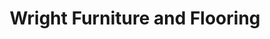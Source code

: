 ---
title: "Wright Furniture and Flooring"
url: /hannibal/wright-furniture-and-flooring/
shop: furniture
---